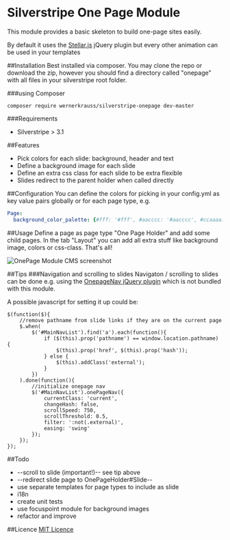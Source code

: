 # Silverstripe One Page Module

This module provides a basic skeleton to build one-page sites easily.

By default it uses the [Stellar.js](http://markdalgleish.com/projects/stellar.js/) jQuery plugin but every other animation can be used in your templates

##Installation
Best installed via composer. You may clone the repo or download the zip, however you should find a directory called "onepage" with all files in your silverstripe root folder.

###using Composer
```
composer require wernerkrauss/silverstripe-onepage dev-master
```

###Requirements
  * Silverstripe > 3.1
  
##Features
  * Pick colors for each slide: background, header and text
  * Define a background image for each slide
  * Define an extra css class for each slide to be extra flexible
  * Slides redirect to the parent holder when called directly

##Configuration
You can define the colors for picking in your config.yml as key value pairs globally or for each page type, e.g.

```yml
Page:
  background_color_palette: {#fff: '#fff', #aacccc: '#aacccc', #ccaaaa: '#ccaaaa', #000: '#000'}
```

##Usage
Define a page as page type "One Page Holder" and add some child pages.
In the tab "Layout" you can add all extra stuff like background image, colors or css-class. That's all!

![OnePage Module CMS screenshot](https://github.com/wernerkrauss/silverstripe-onepage/blob/master/docs/images/onepage-screenshot-cms.jpg)


##Tips
###Navigation and scrolling to slides
Navigaton / scrolling to slides can be done e.g. using the [OnepageNav jQuery plugin](http://github.com/davist11/jQuery-One-Page-Nav) which is not bundled with this module.

A possible javascript for setting it up could be:
```
$(function($){
    //remove pathname from slide links if they are on the current page
    $.when(
        $('#MainNavList').find('a').each(function(){
            if ($(this).prop('pathname') == window.location.pathname) {
                $(this).prop('href', $(this).prop('hash'));
            } else {
                $(this).addClass('external');
            }
        })
    ).done(function(){
        //initialize onepage nav
        $('#MainNavList').onePageNav({
            currentClass: 'current',
            changeHash: false,
            scrollSpeed: 750,
            scrollThreshold: 0.5,
            filter: ':not(.external)',
            easing: 'swing'
        });
    });
});
```

##Todo
  * --scroll to slide (important!)-- see tip above
  * --redirect slide page to OnePageHolder#Slide--
  * use separate templates for page types to include as slide
  * i18n
  * create unit tests
  * use focuspoint module for background images
  * refactor and improve

##Licence
[MIT Licence](LICENSE)
